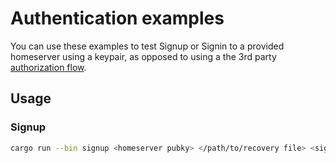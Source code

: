 # Authentication examples

You can use these examples to test Signup or Signin to a provided homeserver using a keypair,
as opposed to using a the 3rd party [authorization flow](../auth_flow).

## Usage

### Signup

```bash
cargo run --bin signup <homeserver pubky> </path/to/recovery file> <signup_token>
```
